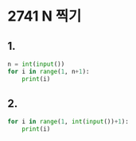 # 2741 N 찍기



## 1.

```python
n = int(input())
for i in range(1, n+1):
    print(i)
```



## 2.

```python
for i in range(1, int(input())+1):
    print(i)
```

